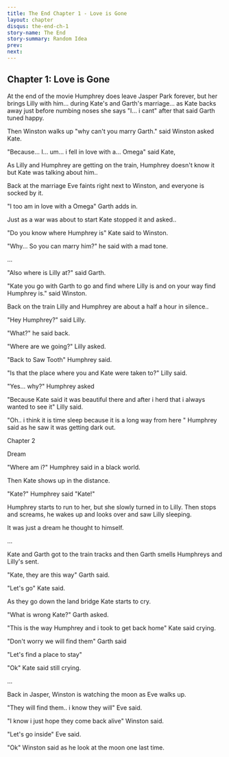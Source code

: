 ```yaml
---
title: The End Chapter 1 - Love is Gone
layout: chapter
disqus: the-end-ch-1
story-name: The End
story-summary: Random Idea
prev: 
next:
---
```


## Chapter 1: Love is Gone ##

At the end of the movie Humphrey does leave Jasper Park forever, but her brings Lilly with him... during Kate's and Garth's marriage... as Kate backs away just before numbing noses she says "I... i cant" after that said Garth tuned happy.

Then Winston walks up "why can't you marry Garth." said Winston asked Kate.

"Because... I... um... i fell in love with a... Omega" said Kate,

As Lilly and Humphrey are getting on the train, Humphrey doesn't know it but Kate was talking about him..

Back at the marriage Eve faints right next to Winston, and everyone is socked by it.

"I too am in love with a Omega" Garth adds in.

Just as a war was about to start Kate stopped it and asked..

"Do you know where Humphrey is" Kate said to Winston.

"Why... So you can marry him?" he said with a mad tone.

...

"Also where is Lilly at?" said Garth.

"Kate you go with Garth to go and find where Lilly is and on your way find Humphrey is." said Winston.

Back on the train Lilly and Humphrey are about a half a hour in silence..

"Hey Humphrey?" said Lilly.

"What?" he said back.

"Where are we going?" Lilly asked.

"Back to Saw Tooth" Humphrey said.

"Is that the place where you and Kate were taken to?" Lilly said.

"Yes... why?" Humphrey asked

"Because Kate said it was beautiful there and after i herd that i always wanted to see it" Lilly said.

"Oh.. i think it is time sleep because it is a long way from here " Humphrey said as he saw it was getting dark out.

Chapter 2

Dream

"Where am i?" Humphrey said in a black world.

Then Kate shows up in the distance.

"Kate?" Humphrey said "Kate!"

Humphrey starts to run to her, but she slowly turned in to Lilly. Then stops and screams, he wakes up and looks over and saw Lilly sleeping.

It was just a dream he thought to himself.

...

Kate and Garth got to the train tracks and then Garth smells Humphreys and Lilly's sent.

"Kate, they are this way" Garth said.

"Let's go" Kate said.

As they go down the land bridge Kate starts to cry.

"What is wrong Kate?" Garth asked.

"This is the way Humphrey and i took to get back home" Kate said crying.

"Don't worry we will find them" Garth said

"Let's find a place to stay"

"Ok" Kate said still crying.

...

Back in Jasper, Winston is watching the moon as Eve walks up.

"They will find them.. i know they will" Eve said.

"I know i just hope they come back alive" Winston said.

"Let's go inside" Eve said.

"Ok" Winston said as he look at the moon one last time.